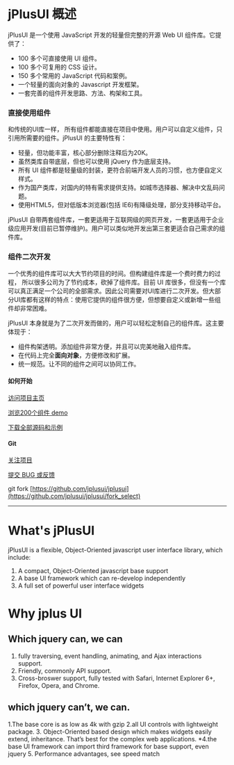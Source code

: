 # jPlusUI 概述

jPlusUI 是一个使用 JavaScript 开发的轻量但完整的开源 Web UI 组件库。它提供了：

* 100 多个可直接使用 UI 组件。
* 100 多个可复用的 CSS 设计。
* 150 多个常用的 JavaScript 代码和案例。
* 一个轻量的面向对象的 Javascript 开发框架。
* 一套完善的组件开发思路、方法、构架和工具。

### 直接使用组件

和传统的UI库一样， 所有组件都能直接在项目中使用。用户可以自定义组件，只引用所需要的组件。jPlusUI 的主要特性有：
	
* 轻量，但功能丰富，核心部分删除注释后为20K。
* 虽然类库自带底层，但也可以使用 jQuery 作为底层支持。
* 所有 UI 组件都是轻量级的封装，更符合前端开发人员的习惯，也方便自定义样式。
* 作为国产类库，对国内的特有需求提供支持。如城市选择器、解决中文乱码问题。
* 使用HTML5，但对低版本浏览器(包括 IE6)有降级处理，部分支持移动平台。

jPlusUI 自带两套组件库，一套更适用于互联网级的网页开发，一套更适用于企业级应用开发(目前已暂停维护)。用户可以类似地开发出第三套更适合自己需求的组件库。

### 组件二次开发

一个优秀的组件库可以大大节约项目的时间。但构建组件库是一个费时费力的过程， 所以很多公司为了节约成本，砍掉了组件库。目前 UI 库很多，但没有一个库可以真正满足一个公司的全部需求。因此公司需要对UI库进行二次开发。但大部分UI库都有这样的特点：使用它提供的组件很方便，但想要自定义或新增一些组件却非常困难。

jPlusUI 本身就是为了二次开发而做的，用户可以轻松定制自己的组件库。这主要体现于：

* 组件构架透明。添加组件非常方便，并且可以完美地融入组件库。
* 在代码上完全**面向对象**，方便修改和扩展。
* 统一规范。让不同的组件之间可以协同工作。

#### 如何开始

[访问项目主页](http://jplusui.github.com)

[浏览200个组件 demo](http://jplusui.github.com/src/)

[下载全部源码和示例](https://github.com/jplusui/jplusui/zipball/master)

#### Git

[关注项目](https://github.com/jplusui/jplusui/star)

[提交 BUG 或反馈](https://github.com/jplusui/jplusui/issues)

git fork [https://github.com/jplusui/jplusui](https://github.com/jplusui/jplusui/fork_select)

-----

# What's jPlusUI
jPlusUI is a flexible, Object-Oriented javascript user interface library, which include:
1.	A compact, Object-Oriented javascript base support
2.	A base UI framework which can re-develop independently
3.	A full set of powerful user interface widgets

# Why jplus UI

## Which jquery can, we can
1.	fully traversing, event handling, animating, and Ajax interactions support.
2.	Friendly, commonly API support.
3. Cross-broswer support, fully tested with  Safari, Internet Explorer 6+, Firefox, Opera, and Chrome.


## which jquery can’t, we can.
1.The base core is as low as 4k with gzip
2.all UI controls with lightweight package.
3. Object-Oriented based design which makes widgets easily extend, inheritance.
That’s best for the complex web applications.
*4.the base UI framework can import third framework for base support, even jquery
5. Performance advantages, see speed match




